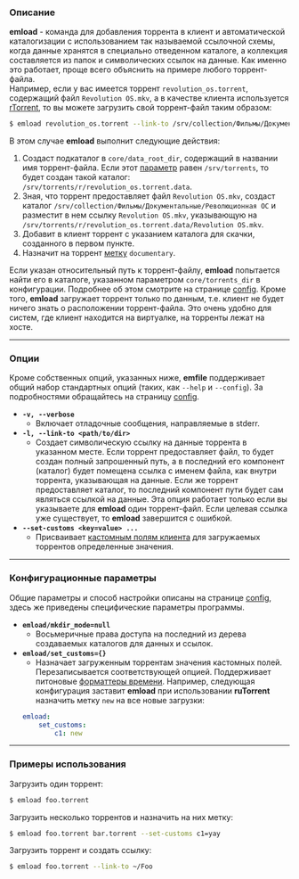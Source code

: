 ### Описание ###
**emload** - команда для добавления торрента в клиент и автоматической каталогизации с использованием так называемой ссылочной схемы, когда данные хранятся в специально отведенном каталоге, а коллекция составляется из папок и символических ссылок на данные. Как именно это работает, проще всего объяснить на примере любого торрент-файла.  
Например, если у вас имеется торрент `revolution_os.torrent`, содержащий файл `Revolution OS.mkv`, а в качестве клиента используется [rTorrent](clients#rtorrent), то вы можете загрузить свой торрент-файл таким образом:

```bash
$ emload revolution_os.torrent --link-to /srv/collection/Фильмы/Документальные/Революционная\ ОС --set-customs c1=documentary
```
В этом случае **emload** выполнит следующие действия:

  1. Создаст подкаталог в `core/data_root_dir`, содержащий в названии имя торрент-файла. Если этот [параметр](config) равен `/srv/torrents`, то будет создан такой каталог: `/srv/torrents/r/revolution_os.torrent.data`.
  2. Зная, что торрент предоставляет файл `Revolution OS.mkv`, создаст каталог `/srv/collection/Фильмы/Документальные/Революционная ОС` и разместит в нем ссылку `Revolution OS.mkv`, указывающую на `/srv/torrents/r/revolution_os.torrent.data/Revolution OS.mkv`.
  3. Добавит в клиент торрент с указанием каталога для скачки, созданного в первом пункте.
  4. Назначит на торрент [метку](clients#rtorrent) `documentary`.

Если указан относительный путь к торрент-файлу, **emload** попытается найти его в каталоге, указанном параметром `core/torrents_dir` в конфигурации. Подробнее об этом смотрите на странице [config](config). Кроме того, **emload** загружает торрент только по данным, т.е. клиент не будет ничего знать о расположении торрент-файла. Это очень удобно для систем, где клиент находится на виртуалке, на торренты лежат на хосте.

***

### Опции ###
Кроме собственных опций, указанных ниже, **emfile** поддерживает общий набор стандартных опций (таких, как `--help` и `--config`). За подробностями обращайтесь на страницу [config](config).

* **`-v, --verbose`**
    * Включает отладочные сообщения, направляемые в stderr.
* **`-l, --link-to <path/to/dir>`**
    * Создает символическую ссылку на данные торрента в указанном месте. Если торрент предоставляет файл, то будет создан полный запрошенный путь, а в последний его компонент (каталог) будет помещена ссылка с именем файла, как внутри торрента, указывающая на данные. Если же торрент предоставляет каталог, то последний компонент пути будет сам являться ссылкой на данные. Эта опция работает только если вы указываете для **emload** один торрент-файл. Если целевая ссылка уже существует, то **emload** завершится с ошибкой.
* **`--set-customs <key=value> ...`**
    * Присваивает [кастомным полям клиента](clients) для загружаемых торрентов определенные значения.

***

### Конфигурационные параметры ###
Общие параметры и способ настройки описаны на странице [config](config), здесь же приведены специфические параметры программы.

* **`emload/mkdir_mode=null`**
    * Восьмеричные права доступа на последний из дерева создаваемых каталогов для данных и ссылок.
* **`emload/set_customs={}`**
    * Назначает загруженным торрентам значения кастомных полей. Перезаписывается соответствующей опцией. Поддерживает питоновые [форматтеры времени](http://docs.python.org/3/library/datetime.html#strftime-strptime-behavior). Например, следующая конфигурация заставит **emload** при использовании **ruTorrent** назначить метку `new` на все новые загрузки:
  ```yaml
  emload:
      set_customs:
          c1: new
  ```

***

### Примеры использования ###
Загрузить один торрент:
```bash
$ emload foo.torrent
```

Загрузить несколько торрентов и назначить на них метку:
```bash
$ emload foo.torrent bar.torrent --set-customs c1=yay
```

Загрузить торрент и создать ссылку:
```bash
$ emload foo.torrent --link-to ~/Foo
```
